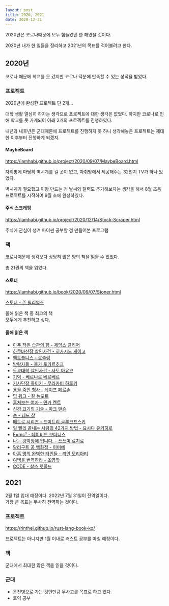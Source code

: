 ```yaml
---
layout: post
title: 2020, 2021
date: 2020-12-31
---
```


2020년은 코로나때문에 모두 힘들었떤 한 해였을 것이다.  

2020년 내가 한 일들을 정리하고 2021년의 목표를 적어볼려고 한다.

## 2020년
코로나 때문에 학교를 못 갔지만 코로나 덕분에 만족할 수 있는 성적을 받았다.  

### 프로젝트

2020년에 완성한 프로젝트 단 2개...  

대학 생활 열심히 하자는 생각으로 프로젝트에 대한 생각은 없었다. 하지만 코로나로 인해 학교를 못 가게되어 아래 2개의 프로젝트를 진행하였다.  

내년과 내후년은 군대때문에 프로젝트를 진행하지 못 하니 생각해놓은 프로젝트는 제대한 이후부터 진행하게 되겠지.

#### MaybeBoard

<https://iamhabi.github.io/project/2020/09/07/MaybeBoard.html>

자취방에 마땅히 벽시계를 걸 곳이 없고, 자취방에서 제공해주는 32인치 TV가 하나 있었다.  

벽시계가 필요했고 이왕 만드는 거 날씨와 달력도 추가해보자는 생각을 해서 8월 즈음 프로젝트를 시작하여 9월 초에 완성하였다.

#### 주식 스크래핑

<https://iamhabi.github.io/project/2020/12/14/Stock-Scraper.html>

주식에 관심이 생겨 파이썬 공부할 겸 만들어본 프로그램

### 책

코로나때문에 생각보다 상당히 많은 양의 책을 읽을 수 있었다.

총 21권의 책을 읽었다.

#### 스토너

<https://iamhabi.github.io/book/2020/09/07/Stoner.html>

[스토너 - 존 윌리엄스](http://www.kyobobook.co.kr/product/detailViewKor.laf?ejkGb=KOR&mallGb=KOR&barcode=9788925538297&orderClick=LEa&Kc=)

올해 읽은 책 중 최고의 책  
모두에게 추천하고 싶다.  

#### 올해 읽은 책

- [아주 작은 습관의 힘 - 제임스 클리어](http://www.kyobobook.co.kr/product/detailViewKor.laf?ejkGb=KOR&mallGb=KOR&barcode=9791162540640&orderClick=LEa&Kc=)
- [하쿠바산장 살인사건 - 히가시노 게이고](http://www.kyobobook.co.kr/product/detailViewKor.laf?ejkGb=KOR&mallGb=KOR&barcode=9788925569130&orderClick=LEa&Kc=)
- [팩트풀니스 - 로슬링](http://www.kyobobook.co.kr/product/detailViewKor.laf?ejkGb=KOR&mallGb=KOR&barcode=9788934985068&orderClick=LEa&Kc=)
- [방랑자들 - 올가 토카르추크](http://www.kyobobook.co.kr/product/detailViewKor.laf?ejkGb=KOR&mallGb=KOR&barcode=9788937444005&orderClick=LEa&Kc=)
- [도쿄대학 살인사건 - 사토 아유코](http://www.kyobobook.co.kr/product/detailViewKor.laf?ejkGb=KOR&mallGb=KOR&barcode=9788970129730&orderClick=LAG&Kc=)
- [기억 - 베르나르 베르베르](http://www.kyobobook.co.kr/product/detailViewKor.laf?ejkGb=KOR&mallGb=KOR&barcode=9788932920337&orderClick=LEa&Kc=)
- [기사단장 죽이기 - 무라카미 하루키](http://www.kyobobook.co.kr/product/detailViewKor.laf?ejkGb=KOR&mallGb=KOR&barcode=9788954646123&orderClick=LEa&Kc=)
- [용을 죽인 형사 - 레이프 페르손](http://www.kyobobook.co.kr/product/detailViewKor.laf?ejkGb=KOR&mallGb=KOR&barcode=9788954651462&orderClick=LEa&Kc=)
- [딥 워크 - 칼 뉴포트](http://www.kyobobook.co.kr/product/detailViewKor.laf?ejkGb=KOR&mallGb=KOR&barcode=9788937434082&orderClick=LEa&Kc=)
- [훔쳐보는 여자 - 민카 켄트](http://www.kyobobook.co.kr/product/detailViewKor.laf?ejkGb=KOR&mallGb=KOR&barcode=9791160073713&orderClick=LEa&Kc=)
- [신경 끄기의 기술 - 마크 맨슨](http://www.kyobobook.co.kr/product/detailViewKor.laf?ejkGb=KOR&mallGb=KOR&barcode=9788901219943&orderClick=LEa&Kc=)
- [숨 - 테드 창](http://www.kyobobook.co.kr/product/detailViewKor.laf?ejkGb=KOR&mallGb=KOR&barcode=9791164050277&orderClick=LAG&Kc=)
- [메트로 시리즈 - 드미트리 글루코프스키](http://www.kyobobook.co.kr/product/detailViewKor.laf?ejkGb=KOR&mallGb=KOR&barcode=9788959522064&orderClick=LEa&Kc=)
- [일 빨리 끝내는 사람의 42가지 방법 - 요시다 유키히로](http://www.kyobobook.co.kr/product/detailViewKor.laf?ejkGb=KOR&mallGb=KOR&barcode=9791190356565&orderClick=LEa&Kc=)
- [E=mc² - 데이비드 보더니스](http://www.kyobobook.co.kr/product/detailViewKor.laf?ejkGb=KOR&mallGb=KOR&barcode=9788901165851&orderClick=LEa&Kc=)
- [나는 강박장애 입니다. - 쓰쓰미 료지료](http://www.kyobobook.co.kr/product/detailViewKor.laf?ejkGb=KOR&mallGb=KOR&barcode=9788984458970&orderClick=LEa&Kc=)
- [달러구트 꿈 백화점 - 이미예](http://www.kyobobook.co.kr/product/detailViewKor.laf?ejkGb=KOR&mallGb=KOR&barcode=9791165341909&orderClick=LEa&Kc=)
- [아홉 명의 완벽한 타인들 - 리안 모리아티](http://www.kyobobook.co.kr/product/detailViewKor.laf?ejkGb=KOR&mallGb=KOR&barcode=9788947545211&orderClick=LEa&Kc=)
- [여백을 번역하라 - 조영학](http://www.kyobobook.co.kr/product/detailViewKor.laf?ejkGb=KOR&mallGb=KOR&barcode=9791157061297&orderClick=LEa&Kc=)
- [CODE - 찰스 펫졸드](http://www.kyobobook.co.kr/product/detailViewKor.laf?ejkGb=KOR&mallGb=KOR&barcode=9788966261253&orderClick=LEa&Kc=)

## 2021

2월 1일 입대 예정이다. 2022년 7월 31일이 전역일이다.  
가장 큰 목표는 무사히 전역하는 것이다.  

### 프로젝트

<https://rinthel.github.io/rust-lang-book-ko/>

프로젝트는 아니지만 1월 이내로 러스트 공부를 마칠 예정이다.  

### 책

군대에서 최대한 많은 책을 읽을 것이다.

### 군대

- 운전병으로 가는 것인만큼 무사고를 목표로 하고 있다.
- 토익 공부